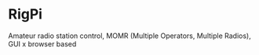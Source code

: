 # RigPi

Amateur radio station control, MOMR (Multiple Operators, Multiple Radios), GUI x browser based
